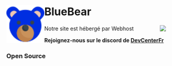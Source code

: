 # BlueBear <img src="assets/bear.png" align="left" width="100">

Notre site est hébergé par Webhost [<img src="https://www.theengineeringprojects.com/wp-content/uploads/2018/02/000webhost.png" align="right" width="100">](https://000webhost.com)

**Rejoignez-nous sur le discord de [DevCenterFr](https://discord.gg/8HUqgnw)**

### Open Source
